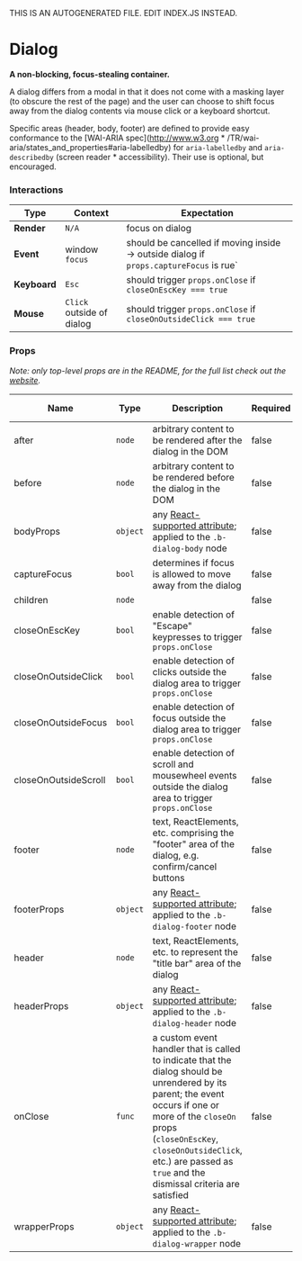 THIS IS AN AUTOGENERATED FILE. EDIT INDEX.JS INSTEAD.

# Dialog
__A non-blocking, focus-stealing container.__

A dialog differs from a modal in that it does not come with a masking layer (to obscure the rest of the page)
and the user can choose to shift focus away from the dialog contents via mouse click or a keyboard shortcut.

Specific areas (header, body, footer) are defined to provide easy conformance to the
[WAI-ARIA spec](http://www.w3.org * /TR/wai-aria/states_and_properties#aria-labelledby) for `aria-labelledby`
and `aria-describedby` (screen reader  * accessibility). Their use is optional, but encouraged.

### Interactions

Type | Context | Expectation
---- | ------- | -----------
__Render__ | `N/A` | focus on dialog
__Event__ | window `focus` | should be cancelled if moving inside -> outside dialog if `props.captureFocus` is rue`
__Keyboard__ | `Esc` | should trigger `props.onClose` if `closeOnEscKey === true`
__Mouse__ | `Click` outside of dialog | should trigger `props.onClose` if `closeOnOutsideClick === true`

### Props

_Note: only top-level props are in the README, for the full list check out the [website](http://boundless.js.org/Dialog#props)._

Name | Type | Description | Required | Default Value
---- | ---- | ----------- | -------- | -------------
after | `node` | arbitrary content to be rendered after the dialog in the DOM | false | `null`
before | `node` | arbitrary content to be rendered before the dialog in the DOM | false | `null`
bodyProps | `object` | any [React-supported attribute](https://facebook.github.io/react/docs/tags-and-attributes.html#html-attributes); applied to the `.b-dialog-body` node | false | `{}`
captureFocus | `bool` | determines if focus is allowed to move away from the dialog | false | `true`
children | `node` |  | false | `null`
closeOnEscKey | `bool` | enable detection of "Escape" keypresses to trigger `props.onClose` | false | `false`
closeOnOutsideClick | `bool` | enable detection of clicks outside the dialog area to trigger `props.onClose` | false | `false`
closeOnOutsideFocus | `bool` | enable detection of focus outside the dialog area to trigger `props.onClose` | false | `false`
closeOnOutsideScroll | `bool` | enable detection of scroll and mousewheel events outside the dialog area to trigger `props.onClose` | false | `false`
footer | `node` | text, ReactElements, etc. comprising the "footer" area of the dialog, e.g. confirm/cancel buttons | false | `null`
footerProps | `object` | any [React-supported attribute](https://facebook.github.io/react/docs/tags-and-attributes.html#html-attributes); applied to the `.b-dialog-footer` node | false | `{}`
header | `node` | text, ReactElements, etc. to represent the "title bar" area of the dialog | false | `null`
headerProps | `object` | any [React-supported attribute](https://facebook.github.io/react/docs/tags-and-attributes.html#html-attributes); applied to the `.b-dialog-header` node | false | `{}`
onClose | `func` | a custom event handler that is called to indicate that the dialog should be unrendered by its parent; the event occurs if one or more of the `closeOn` props (`closeOnEscKey`, `closeOnOutsideClick`, etc.) are passed as `true` and the dismissal criteria are satisfied | false | `noop`
wrapperProps | `object` | any [React-supported attribute](https://facebook.github.io/react/docs/tags-and-attributes.html#html-attributes); applied to the `.b-dialog-wrapper` node | false | `{}`
